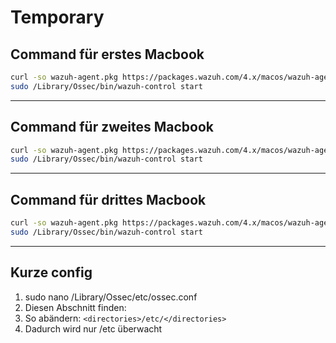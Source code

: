 # Temporary

## Command für erstes Macbook
```bash
curl -so wazuh-agent.pkg https://packages.wazuh.com/4.x/macos/wazuh-agent-4.11.1-1.arm64.pkg && echo "WAZUH_MANAGER='213.239.216.151' && WAZUH_AGENT_NAME='Test-Macbook-1'" > /tmp/wazuh_envs && sudo installer -pkg ./wazuh-agent.pkg -target /
sudo /Library/Ossec/bin/wazuh-control start
```

---
## Command für zweites Macbook
```bash
curl -so wazuh-agent.pkg https://packages.wazuh.com/4.x/macos/wazuh-agent-4.11.1-1.intel64.pkg && echo "WAZUH_MANAGER='213.239.216.151' && WAZUH_AGENT_NAME='Test-Macbook-2'" > /tmp/wazuh_envs && sudo installer -pkg ./wazuh-agent.pkg -target /
sudo /Library/Ossec/bin/wazuh-control start
```

---
## Command für drittes Macbook
```bash
curl -so wazuh-agent.pkg https://packages.wazuh.com/4.x/macos/wazuh-agent-4.11.1-1.intel64.pkg && echo "WAZUH_MANAGER='213.239.216.151' && WAZUH_AGENT_NAME='Test-Macbook-3'" > /tmp/wazuh_envs && sudo installer -pkg ./wazuh-agent.pkg -target /
sudo /Library/Ossec/bin/wazuh-control start
```

---
## Kurze config 
1. sudo nano /Library/Ossec/etc/ossec.conf
2. Diesen Abschnitt finden:  <!-- File integrity monitoring --> <syscheck>
3. So abändern:     `<directories>/etc/</directories>`
4. Dadurch wird nur /etc überwacht 
